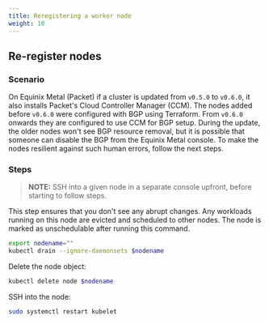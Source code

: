 ```yaml
---
title: Reregistering a worker node
weight: 10
---
```



## Re-register nodes

### Scenario

On Equinix Metal (Packet) if a cluster is updated from `v0.5.0` to `v0.6.0`, it also installs Packet's Cloud Controller Manager (CCM). The nodes added before `v0.6.0` were configured with BGP using Terraform. From `v0.6.0` onwards they are configured to use CCM for BGP setup. During the update, the older nodes won't see BGP resource removal, but it is possible that someone can disable the BGP from the Equinix Metal console. To make the nodes resilient against such human errors, follow the next steps.

### Steps

> **NOTE:** SSH into a given node in a separate console upfront, before starting to follow steps.

This step ensures that you don't see any abrupt changes. Any workloads running on this node are evicted and scheduled to other nodes. The node is marked as unschedulable after running this command.

```bash
export nodename=""
kubectl drain --ignore-daemonsets $nodename
```

Delete the node object:

```bash
kubectl delete node $nodename
```

SSH into the node:

```bash
sudo systemctl restart kubelet
```
